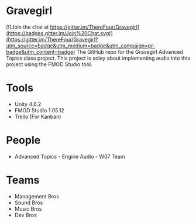 # Gravegirl

[![Join the chat at https://gitter.im/ThereFour/Gravegirl](https://badges.gitter.im/Join%20Chat.svg)](https://gitter.im/ThereFour/Gravegirl?utm_source=badge&utm_medium=badge&utm_campaign=pr-badge&utm_content=badge)
The GitHub repo for the Gravegirl Advanced Topics class project. This project is soley about implementing audio into this project using the FMOD Studio tool.

# Tools
 - Unity 4.6.2
 - FMOD Studio 1.05.12
 - Trello (For Kanban)

# People
 - Advanced Topics - Engine Audio - W07 Team

# Teams
 - Management Bros
 - Sound Bros
 - Music Bros
 - Dev Bros

